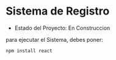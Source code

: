 <h1>Sistema de Registro</h1>

- Estado del Proyecto: En Construccion

para ejecutar el Sistema, debes poner:

```npm install react```
